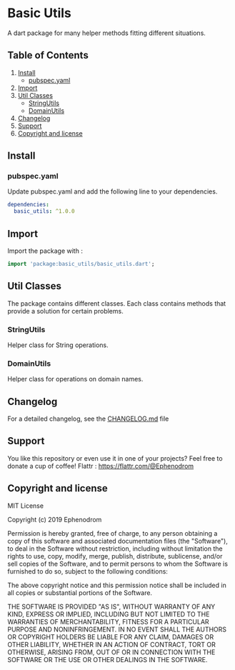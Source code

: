 # Basic Utils

A dart package for many helper methods fitting different situations.

## Table of Contents
1. [Install](#install)
   * [pubspec.yaml](#pubspec.yaml)
2. [Import](#import)
3. [Util Classes](#util-classes)
   * [StringUtils](#stringutils)
   * [DomainUtils](#domainutils)
4. [Changelog](#changelog)
5. [Support](#support)
6. [Copyright and license](#copyright-and-license)

## Install
### pubspec.yaml
Update pubspec.yaml and add the following line to your dependencies.
```yaml
dependencies:
  basic_utils: ^1.0.0
```

## Import
Import the package with :
```dart
import 'package:basic_utils/basic_utils.dart';
```

## Util Classes
The package contains different classes. Each class contains methods that provide a solution for certain problems.
### StringUtils
Helper class for String operations.

### DomainUtils
Helper class for operations on domain names.

## Changelog
For a detailed changelog, see the [CHANGELOG.md](CHANGELOG.md) file

## Support
You like this repository or even use it in one of your projects? Feel free to donate a cup of coffee! 
Flattr : https://flattr.com/@Ephenodrom

## Copyright and license
MIT License

Copyright (c) 2019 Ephenodrom

Permission is hereby granted, free of charge, to any person obtaining a copy
of this software and associated documentation files (the "Software"), to deal
in the Software without restriction, including without limitation the rights
to use, copy, modify, merge, publish, distribute, sublicense, and/or sell
copies of the Software, and to permit persons to whom the Software is
furnished to do so, subject to the following conditions:

The above copyright notice and this permission notice shall be included in all
copies or substantial portions of the Software.

THE SOFTWARE IS PROVIDED "AS IS", WITHOUT WARRANTY OF ANY KIND, EXPRESS OR
IMPLIED, INCLUDING BUT NOT LIMITED TO THE WARRANTIES OF MERCHANTABILITY,
FITNESS FOR A PARTICULAR PURPOSE AND NONINFRINGEMENT. IN NO EVENT SHALL THE
AUTHORS OR COPYRIGHT HOLDERS BE LIABLE FOR ANY CLAIM, DAMAGES OR OTHER
LIABILITY, WHETHER IN AN ACTION OF CONTRACT, TORT OR OTHERWISE, ARISING FROM,
OUT OF OR IN CONNECTION WITH THE SOFTWARE OR THE USE OR OTHER DEALINGS IN THE
SOFTWARE.
